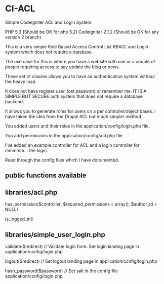 CI-ACL
======

Simple Codeigniter ACL and Login System

PHP 5.3 (Should be OK for php 5.2)
Codeigniter 2.1.2 (Should be OK for any version 2 branch)

This is a very simple Role Based Access Control List RBACL and Login system which does not require
a database.

The use case for this is where you have a website with one or a couple of people requiring access to say update
the blog or news.

These set of classes allows you to have an authentication system without the heavy load.

It does not have register user, lost password or remember me. IT IS A SIMPLE BUT SECURE auth system that does not require
a database backend.

It allows you to generate roles for users on a per controller/object bases.
I have taken the idea from the Drupal ACL but much simpler method.

You added users and their roles in the application/config/login.php file.

You add permissions in the application/config/acl.php file.

I've added an example controller for ACL and a login controller for mmmmm... the login.

Read through the config files which I have documented.

## public functions available ##

libraries/acl.php
-----------------
has_permission($controller, $required_permissions = array(), $author_id = NULL)

is_logged_in()

libraries/simple_user_login.php
-------------------------------
validate($redirect) // Validate login form. Set login landing page in application/config/login.php

logout($redirect) // Set logout landing page in application/config/login.php

hash_password($password) // Set salt in the config file application/config/login.php
